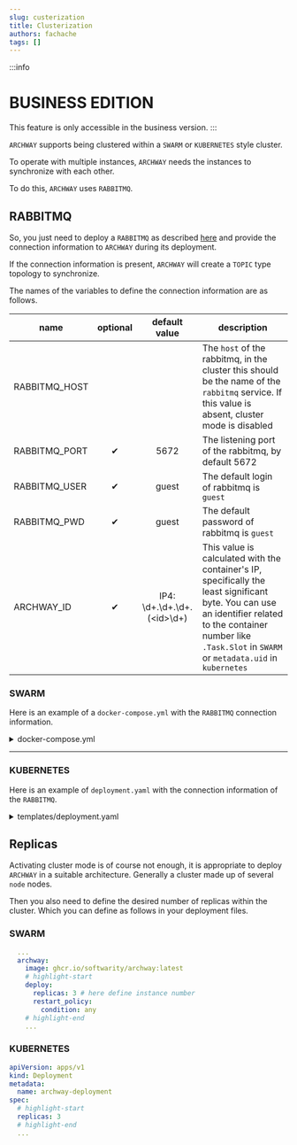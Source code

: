 ```yaml
---
slug: custerization
title: Clusterization
authors: fachache
tags: []
---
```


:::info
# BUSINESS EDITION   
This feature is only accessible in the business version.
:::

`ARCHWAY` supports being clustered within a `SWARM` or `KUBERNETES` style cluster.

To operate with multiple instances, `ARCHWAY` needs the instances to synchronize with each other.

To do this, `ARCHWAY` uses `RABBITMQ`.

## RABBITMQ

So, you just need to deploy a `RABBITMQ` as described [here](https://hub.docker.com/_/rabbitmq) and provide the connection information to `ARCHWAY` during its deployment.

If the connection information is present, `ARCHWAY` will create a `TOPIC` type topology to synchronize.

The names of the variables to define the connection information are as follows.

| name | optional | default value | description |
|-|:-:|:-:|-|
| RABBITMQ_HOST | | | The `host` of the rabbitmq, in the cluster this should be the name of the `rabbitmq` service. If this value is absent, cluster mode is disabled |
| RABBITMQ_PORT | ✔ | 5672 | The listening port of the rabbitmq, by default 5672|
| RABBITMQ_USER | ✔ | guest | The default login of rabbitmq is `guest` |
| RABBITMQ_PWD | ✔ | guest | The default password of rabbitmq is `guest` |
| ARCHWAY_ID | ✔ | IP4: \d+\.\d+\.\d+\.(\<id\>\d+)| This value is calculated with the container's IP, specifically the least significant byte. You can use an identifier related to the container number like `.Task.Slot` in `SWARM` or `metadata.uid` in `kubernetes` |

### SWARM

Here is an example of a `docker-compose.yml` with the `RABBITMQ` connection information.

<details>
  <summary>docker-compose.yml</summary>

```yml showLineNumbers
version: '3.8'
services:
  archway:
    image: ghcr.io/softwarity/archway:latest
    # highlight-start
    deploy:      
      replicas: 3 # here define instance number
      restart_policy:
        condition: any
    # highlight-end
    ports:
      - 8080:8080 # HTTP
    environment:
      # highlight-start
      ARCHWAY_ID: "{{.Task.Slot}}"
      RABBITMQ_HOST: rabbitmq
      # RABBITMQ_PORT: 5672
      # RABBITMQ_USER: guest
      # RABBITMQ_PWD: guest
      # highlight-end
      MONGODB_HOST: mongodb 
      MONGODB_DB_NAME: archway
      MONGODB_USER: admin
      MONGODB_PWD: changeit
    networks:
      - dnet

  mongodb:
    image: mongo # official image  
    volumes:
      - mongodb_data:/data/db
    environment:
      MONGO_INITDB_DATABASE: archway
      MONGO_INITDB_ROOT_USERNAME: admin
      MONGO_INITDB_ROOT_PASSWORD: changeit
    networks:
      - dnet

  rabbitmq:
    image: rabbitmq:3-management-alpine
    volumes: 
      - "rabbitmq_data:/var/lib/rabbitmq/"
    networks:
      - dnet

volumes:
  rabbitmq_data:

volumes:
  mongodb_data:

```   
</details>

--- 

### KUBERNETES 

Here is an example of `deployment.yaml` with the connection information of the `RABBITMQ`.

<details>
  <summary>templates/deployment.yaml</summary>

```yml showLineNumbers
apiVersion: apps/v1
kind: Deployment
metadata:
  name: archway-deployment
spec:
  # highlight-start
  replicas: 3
  # highlight-end
  selector:
    matchLabels:
      app: archway-app
  template:
    metadata:
      labels:
        app: archway-app
    spec:
      containers:
        - name: archway-container
          image: ghcr.io/softwarity/archway
          ports:
            - containerPort: 8080
          env:
            # highlight-start
            - name: ARCHWAY_ID
              valueFrom:
                fieldRef:
                  fieldPath: metadata.uid
            - name: RABBITMQ_HOST
              value: "rabbitmq"
            - name: RABBITMQ_PORT
              value: 5672
            - name: RABBITMQ_USER
              value: "guest"
            - name: RABBITMQ_PWD
              value: "guest"
            - name: MONGODB_HOST
              value: "mongodb"
            - name: MONGODB_DB_NAME
              value: "archway"
            - name: MONGODB_USER
              value: "admin"
            - name: MONGODB_PWD
              value: "changeit"
            # highlight-end

```
</details>

## Replicas

Activating cluster mode is of course not enough, it is appropriate to deploy `ARCHWAY` in a suitable architecture. Generally a cluster made up of several `node` nodes.

Then you also need to define the desired number of replicas within the cluster. Which you can define as follows in your deployment files.

### SWARM

```yml title="docker-compose.yml" showLineNumbers
  ...
  archway:
    image: ghcr.io/softwarity/archway:latest
    # highlight-start
    deploy:      
      replicas: 3 # here define instance number
      restart_policy:
        condition: any
    # highlight-end
    ...

```

### KUBERNETES

```yml title="templates/deployment.yaml" showLineNumbers
apiVersion: apps/v1
kind: Deployment
metadata:
  name: archway-deployment
spec:
  # highlight-start
  replicas: 3
  # highlight-end
  ...

```